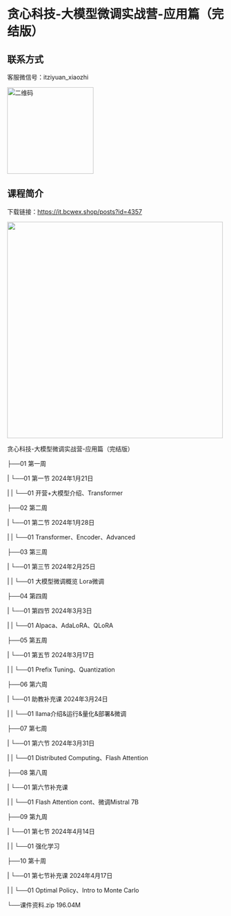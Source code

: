 # 贪心科技-大模型微调实战营-应用篇（完结版）

## 联系方式

客服微信号：itziyuan_xiaozhi

<img src="https://ziyuanyun.oss-cn-guangzhou.aliyuncs.com/common/20240614073449/666b82192834a.jpg" width="200" height="200" alt="二维码">

## 课程简介

下载链接：https://it.bcwex.shop/posts?id=4357

<img src="https://ziyuanyun.oss-cn-guangzhou.aliyuncs.com/yun/20240817073013/66bfe105c544c.jpg" width="500" alt="">

  

 

 贪心科技-大模型微调实战营-应用篇（完结版）

 ├──01 第一周

 | └──01 第一节 2024年1月21日

 | | └──01 开营+大模型介绍、Transformer

 ├──02 第二周

 | └──01 第二节 2024年1月28日

 | | └──01 Transformer、Encoder、Advanced

 ├──03 第三周

 | └──01 第三节 2024年2月25日

 | | └──01 大模型微调概览 Lora微调

 ├──04 第四周

 | └──01 第四节 2024年3月3日

 | | └──01 Alpaca、AdaLoRA、QLoRA

 ├──05 第五周

 | └──01 第五节 2024年3月17日

 | | └──01 Prefix Tuning、Quantization

 ├──06 第六周

 | └──01 助教补充课 2024年3月24日

 | | └──01 llama介绍&amp;运行&amp;量化&amp;部署&amp;微调

 ├──07 第七周

 | └──01 第六节 2024年3月31日

 | | └──01 Distributed Computing、Flash Attention

 ├──08 第八周

 | └──01 第六节补充课

 | | └──01 Flash Attention cont、微调Mistral 7B

 ├──09 第九周

 | └──01 第七节 2024年4月14日

 | | └──01 强化学习

 ├──10 第十周

 | └──01 第七节补充课 2024年4月17日

 | | └──01 Optimal Policy、Intro to Monte Carlo

 └──课件资料.zip 196.04M

  